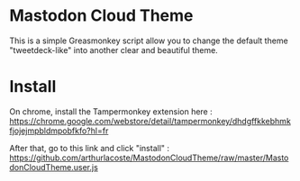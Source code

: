 
# Mastodon Cloud Theme

This is a simple Greasmonkey script allow you to change the default theme "tweetdeck-like" into another clear and beautiful theme.

# Install

On chrome, install the Tampermonkey extension here :
https://chrome.google.com/webstore/detail/tampermonkey/dhdgffkkebhmkfjojejmpbldmpobfkfo?hl=fr

After that, go to this link and click "install" :
https://github.com/arthurlacoste/MastodonCloudTheme/raw/master/MastodonCloudTheme.user.js